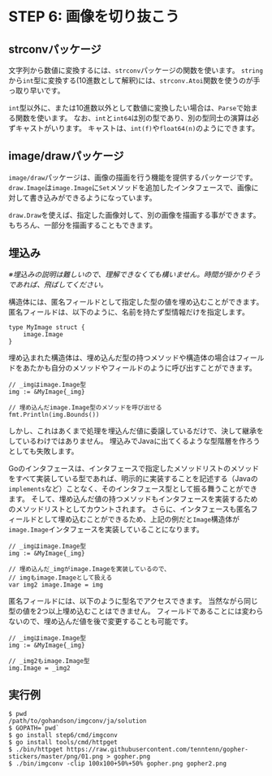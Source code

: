 # STEP 6: 画像を切り抜こう

## strconvパッケージ

文字列から数値に変換するには、`strconv`パッケージの関数を使います。
`string`から`int`型に変換する(10進数として解釈)には、`strconv.Atoi`関数を使うのが手っ取り早いです。

`int`型以外に、または10進数以外として数値に変換したい場合は、`Parse`で始まる関数を使います。
なお、`int`と`int64`は別の型であり、別の型同士の演算は必ずキャストがいります。
キャストは、`int(f)`や`float64(n)`のようにできます。

## image/drawパッケージ

`image/draw`パッケージは、画像の描画を行う機能を提供するパッケージです。
`draw.Image`は`image.Image`に`Set`メソッドを追加したインタフェースで、画像に対して書き込みができるようになっています。

`draw.Draw`を使えば、指定した画像対して、別の画像を描画する事ができます。
もちろん、一部分を描画することもできます。

## 埋込み

*※埋込みの説明は難しいので、理解できなくても構いません。時間が掛かりそうであれば、飛ばしてください。*

構造体には、匿名フィールドとして指定した型の値を埋め込むことができます。
匿名フィールドは、以下のように、名前を持たず型情報だけを指定します。

```
type MyImage struct {
    image.Image
}
```

埋め込まれた構造体は、埋め込んだ型の持つメソッドや構造体の場合はフィールドをあたかも自分のメソッドやフィールドのように呼び出すことができます。

```
// _imgはimage.Image型
img := &MyImage{_img} 

// 埋め込んだimage.Image型のメソッドを呼び出せる
fmt.Println(img.Bounds()) 
```

しかし、これはあくまで処理を埋込んだ値に委譲しているだけで、決して継承をしているわけではありません。
埋込みでJavaに出てくるような型階層を作ろうとしても失敗します。

Goのインタフェースは、インタフェースで指定したメソッドリストのメソッドをすべて実装している型であれば、明示的に実装することを記述する（Javaの`implements`など）ことなく、そのインタフェース型として振る舞うことができます。
そして、埋め込んだ値の持つメソッドもインタフェースを実装するためのメソッドリストとしてカウントされます。
さらに、インタフェースも匿名フィールドとして埋め込むことができるため、上記の例だと`Image`構造体が`image.Image`インタフェースを実装していることになります。

```
// _imgはimage.Image型
img := &MyImage{_img} 

// 埋め込んだ_imgがimage.Imageを実装しているので、
// imgもimage.Imageとして扱える
var img2 image.Image = img
```

匿名フィールドには、以下のように型名でアクセスできます。
当然ながら同じ型の値を2つ以上埋め込むことはできません。
フィールドであることには変わらないので、埋め込んだ値を後で変更することも可能です。

```
// _imgはimage.Image型
img := &MyImage{_img} 

// _img2もimage.Image型
img.Image = _img2
```

## 実行例

```
$ pwd
/path/to/gohandson/imgconv/ja/solution
$ GOPATH=`pwd`
$ go install step6/cmd/imgconv
$ go install tools/cmd/httpget
$ ./bin/httpget https://raw.githubusercontent.com/tenntenn/gopher-stickers/master/png/01.png > gopher.png
$ ./bin/imgconv -clip 100x100+50%+50% gopher.png gopher2.png
```
